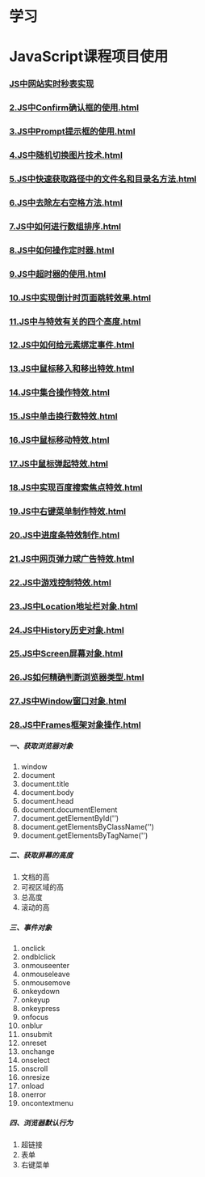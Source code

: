 # 学习
# JavaScript课程项目使用
### [JS中网站实时秒表实现](https://411426414.github.io/JavaScriptCourse/1.JS中网站实时秒表实现.html)

### [2.JS中Confirm确认框的使用.html](https://411426414.github.io/JavaScriptCourse/2.JS中Confirm确认框的使用.html)

### [3.JS中Prompt提示框的使用.html](https://411426414.github.io/JavaScriptCourse/3.JS中Prompt提示框的使用.html)

### [4.JS中随机切换图片技术.html](https://411426414.github.io/JavaScriptCourse/4.JS中随机切换图片技术.html)

### [5.JS中快速获取路径中的文件名和目录名方法.html](https://411426414.github.io/JavaScriptCourse/5.JS中快速获取路径中的文件名和目录名方法.html)

### [6.JS中去除左右空格方法.html](https://411426414.github.io/JavaScriptCourse/6.JS中去除左右空格方法.html)

### [7.JS中如何进行数组排序.html](https://411426414.github.io/JavaScriptCourse/7.JS中如何进行数组排序.html)

### [8.JS中如何操作定时器.html](https://411426414.github.io/JavaScriptCourse/8.JS中如何操作定时器.html)

### [9.JS中超时器的使用.html](https://411426414.github.io/JavaScriptCourse/9.JS中超时器的使用.html)

### [10.JS中实现倒计时页面跳转效果.html](https://411426414.github.io/JavaScriptCourse/10.JS中实现倒计时页面跳转效果.html)

### [11.JS中与特效有关的四个高度.html](https://411426414.github.io/JavaScriptCourse/11.JS中与特效有关的四个高度.html)

### [12.JS中如何给元素绑定事件.html](https://411426414.github.io/JavaScriptCourse/12.JS中如何给元素绑定事件.html)

### [13.JS中鼠标移入和移出特效.html](https://411426414.github.io/JavaScriptCourse/13.JS中鼠标移入和移出特效.html)

### [14.JS中集合操作特效.html](https://411426414.github.io/JavaScriptCourse/14.JS中集合操作特效.html)

### [15.JS中单击换行数特效.html](https://411426414.github.io/JavaScriptCourse/15.JS中单击换行数特效.html)

### [16.JS中鼠标移动特效.html](https://411426414.github.io/JavaScriptCourse/16.JS中鼠标移动特效.html)

### [17.JS中鼠标弹起特效.html](https://411426414.github.io/JavaScriptCourse/17.JS中鼠标弹起特效.html)

### [18.JS中实现百度搜索焦点特效.html](https://411426414.github.io/JavaScriptCourse/18.JS中实现百度搜索焦点特效.html)

### [19.JS中右键菜单制作特效.html](https://411426414.github.io/JavaScriptCourse/19.JS中右键菜单制作特效.html)

### [20.JS中进度条特效制作.html](https://411426414.github.io/JavaScriptCourse/20.JS中进度条特效制作.html)

### [21.JS中网页弹力球广告特效.html](https://411426414.github.io/JavaScriptCourse/21.JS中网页弹力球广告特效.html)

### [22.JS中游戏控制特效.html](https://411426414.github.io/JavaScriptCourse/22.JS中游戏控制特效.html)

### [23.JS中Location地址栏对象.html](https://411426414.github.io/JavaScriptCourse/23.JS中Location地址栏对象.html)

### [24.JS中History历史对象.html](https://411426414.github.io/JavaScriptCourse/24.JS中History历史对象.html)

### [25.JS中Screen屏幕对象.html](https://411426414.github.io/JavaScriptCourse/25.JS中Screen屏幕对象.html)

### [26.JS如何精确判断浏览器类型.html](https://411426414.github.io/JavaScriptCourse/26.JS如何精确判断浏览器类型.html)

### [27.JS中Window窗口对象.html](https://411426414.github.io/JavaScriptCourse/27.JS中Window窗口对象.html)

### [28.JS中Frames框架对象操作.html](https://411426414.github.io/JavaScriptCourse/28.JS中Frames框架对象操作.html)

##### 一、获取浏览器对象
1. window
2. document
3. document.title
4. document.body
5. document.head
6. document.documentElement
7. document.getElementById('')
8. document.getElementsByClassName('')
9. document.getElementsByTagName('')

##### 二、获取屏幕的高度
1. 文档的高
2. 可视区域的高
3. 总高度
4. 滚动的高

##### 三、事件对象

1. onclick
2. ondblclick
3. onmouseenter
4. onmouseleave
5. onmousemove
6. onkeydown
7. onkeyup
8. onkeypress
9. onfocus
10. onblur
11. onsubmit
12. onreset
13. onchange
14. onselect
15. onscroll
16. onresize
17. onload
18. onerror
19. oncontextmenu

##### 四、浏览器默认行为

1. 超链接
2. 表单
3. 右键菜单